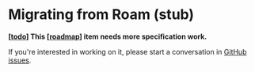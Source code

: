 # Migrating from Roam (stub)

**[[todo]] This [[roadmap]] item needs more specification work.**

If you're interested in working on it, please start a conversation in [GitHub issues](https://github.com/foambubble/foam/issues).

[//begin]: # "Autogenerated link references for markdown compatibility"
[todo]: ../dev/todo.md "Todo"
[roadmap]: ../dev/roadmap.md "Roadmap"
[//end]: # "Autogenerated link references"
